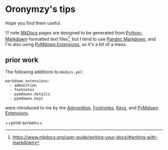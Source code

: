 # Oronymzy's tips

Hope you find them useful.

!!! note
    [MkDocs](https://www.mkdocs.org/) pages are designed to be generated from [Python-Markdown](https://python-markdown.github.io/)-formatted text files[^Orotips1], but I tend to use [Pandoc Markdown](http://pandoc.org/MANUAL.html#pandocs-markdown), and I'm also using [PyMdown Extensions](https://facelessuser.github.io/pymdown-extensions/), so it's a bit of a mess.

## prior work
The following additions to `mkdocs.yml`:

```
markdown_extensions:
  - admonition
  - footnotes
  - pymdownx.details
  - pymdownx.keys
```

were introduced to me by the [Admonition](https://squidfunk.github.io/mkdocs-material/extensions/admonition/#installation), [Footnotes](https://squidfunk.github.io/mkdocs-material/extensions/footnotes/#installation), [Keys](https://facelessuser.github.io/pymdown-extensions/extensions/keys/), and [PyMdown Extensions](https://squidfunk.github.io/mkdocs-material/extensions/pymdown/#installation).

++print-screen++

[^Orotips1]: https://www.mkdocs.org/user-guide/writing-your-docs/#writing-with-markdown
